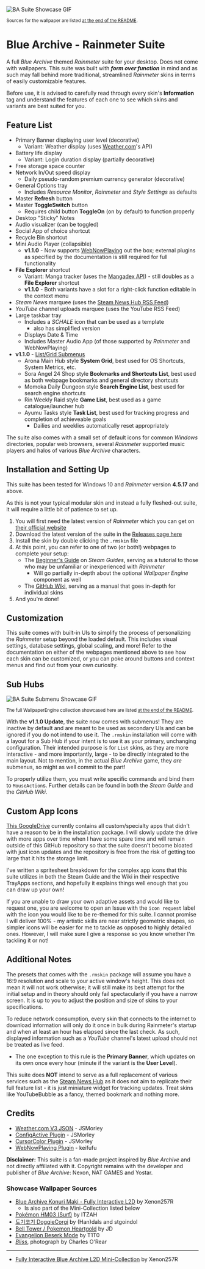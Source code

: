 ![BA Suite Showcase GIF](preview.gif)

<sub>Sources for the wallpaper are listed [at the end of the README](https://github.com/Xenon257R/blue-archive-rainmeter#showcase-wallpaper-sources).</sub>

# Blue Archive - Rainmeter Suite
A full *Blue Archive* themed *Rainmeter* suite for your desktop. Does not come with wallpapers. This suite was built with ***form over function*** in mind and as such may fall behind more traditional, streamlined *Rainmeter* skins in terms of easily customizable features.

Before use, it is advised to carefully read through every skin's **Information** tag and understand the features of each one to see which skins and variants are best suited for you.

## Feature List
- Primary Banner displaying user level (decorative)
  - Variant: Weather display (uses [Weather.com](https://weather.com)'s API)
- Battery life display
  - Variant: Login duration display (partially decorative)
- Free storage space counter
- Network In/Out speed display
  - Daily pseudo-random premium currency generator (decorative)
- General Options tray
  - Includes *Resource Monitor*, *Rainmeter* and *Style Settings* as defaults
- Master **Refresh** button
- Master **ToggleSwitch** button
  - Requires child button **ToggleOn** (on by default) to function properly
- Desktop "Sticky" Notes
- Audio visualizer (can be toggled)
- Social App of choice shortcut
- Recycle Bin shortcut
- Mini Audio Player (collapsible)
  - **v1.1.0** - Now supports [WebNowPlaying](https://github.com/keifufu/WebNowPlaying-Redux-Rainmeter) out the box; external plugins as specified by the documentation is still required for full functionality
- **File Explorer** shortcut
  - Variant: Manga tracker (uses the [Mangadex API](https://api.mangadex.org/docs/)) - still doubles as a **File Explorer** shortcut
  - **v1.1.0** - Both variants have a slot for a right-click function editable in the context menu
- *Steam News* marquee (uses the [Steam News Hub RSS Feed](https://store.steampowered.com/feeds/news/))
- *YouTube* channel uploads marquee (uses the YouTube RSS Feed)
- Large taskbar tray
  - Includes a *SCHALE* icon that can be used as a template
    - also has simplified version
  - Displays Date & Time
  - Includes Master Audio App (of those supported by _Rainmeter_ and WebNowPlaying)
- **v1.1.0** - [List/Grid Submenus]((https://github.com/Xenon257R/blue-archive-rainmeter#sub-hubs))
  - Arona Main Hub style **System Grid**, best used for OS Shortcuts, System Metrics, etc.
  - Sora Angel 24 Shop style **Bookmarks and Shortcuts List**, best used as both webpage bookmarks and general directory shortcuts
  - Momoka Daily Dungeon style **Search Engine List**, best used for search engine shortcuts
  - Rin Weekly Raid style **Game List**, best used as a game catalogue/launcher hub
  - Ayumu Tasks style **Task List**, best used for tracking progress and completion of achieveable goals
    - Dailies and weeklies automatically reset appropriately

The suite also comes with a small set of default icons for common *Windows* directories, popular web browsers, several _Rainmeter_ supported music players and halos of various *Blue Archive* characters.

## Installation and Setting Up
This suite has been tested for Windows 10 and *Rainmeter* version **4.5.17** and above.

As this is not your typical modular skin and instead a fully fleshed-out suite, it will require a little bit of patience to set up.
1. You will first need the latest version of *Rainmeter* which you can get on [their official website](https://www.rainmeter.net/)
2. Download the latest version of the suite in the [Releases page here](https://github.com/Xenon257R/blue-archive-rainmeter/releases)
3. Install the skin by double clicking the `.rmskin` file
4. At this point, you can refer to one of two (or both!) webpages to complete your setup:
   - The [Beginner's Guide](https://steamcommunity.com/sharedfiles/filedetails/?id=2864554818) on *Steam Guides*, serving as a tutorial to those who may be unfamiliar or inexperienced with *Rainmeter*
     - Will go partially in-depth about the optional *Wallpaper Engine* component as well
   - The [GitHub Wiki](https://github.com/Xenon257R/blue-archive-rainmeter/wiki), serving as a manual that goes in-depth for individual skins
5. And you're done!

## Customization
This suite comes with built-in UIs to simplify the process of personalizing the *Rainmeter* setup beyond the loaded default. This includes visual settings, database settings, global scaling, and more! Refer to the documentation on either of the webpages mentioned above to see how each skin can be customized, or you can poke around buttons and context menus and find out from your own curiosity.

## Sub Hubs
![BA Suite Submenu Showcase GIF](preview2.gif)

<sub>The full WallpaperEngine collection showcased here are listed [at the end of the README](https://github.com/Xenon257R/blue-archive-rainmeter#showcase-wallpaper-sources).</sub>

With the **v1.1.0 Update**, the suite now comes with submenus! They are inactive by default and are meant to be used as secondary UIs and can be ignored if you do not intend to use it. The `.rmskin` installation will come with a layout for a Sub Hub if your intent is to use it as your primary, unchanging configuration. Their intended purpose is for `List` skins, as they are more interactive - and more importantly, large - to be directly integrated to the main layout. Not to mention, in the actual *Blue Archive* game, they *are* submenus, so might as well commit to the part!

To properly utilize them, you must write specific commands and bind them to `MouseAction`s. Further details can be found in both the *Steam Guide* and the *GitHub Wiki*.

## Custom App Icons
[This GoogleDrive](https://drive.google.com/drive/folders/1OVEtbCvVYwbtnVyXGevAI2oaCRHt1O_t) currently contains all custom/specialty apps that didn't have a reason to be in the installation package. I will slowly update the drive with more apps over time when I have some spare time and will remain outside of this GitHub repository so that the suite doesn't become bloated with just icon updates and the repository is free from the risk of getting too large that it hits the storage limit.

I've written a spritesheet breakdown for the complex app icons that this suite utilizes in both the Steam Guide and the Wiki in their respective TrayApps sections, and hopefully it explains things well enough that you can draw up your own!

If you are unable to draw your own adaptive assets and would like to request one, you are welcome to open an Issue with the `icon request` label with the icon you would like to be re-themed for this suite. I cannot promise I will deliver 100% - my artistic skills are near strictly geometric shapes, so simpler icons will be easier for me to tackle as opposed to highly detailed ones. However, I will make sure I give a response so you know whether I'm tackling it or not!

## Additional Notes
The presets that comes with the `.rmskin` package will assume you have a 16:9 resolution and scale to your active window's height. This does not mean it will not work otherwise; it will still make its best attempt for the initial setup and in theory should only fail spectacularly if you have a narrow screen. It is up to you to adjust the position and size of skins to your specifications.

To reduce network consumption, every skin that connects to the internet to download information will only do it once in bulk during Rainmeter's startup and when at least an hour has elapsed since the last check. As such, displayed information such as a *YouTube* channel's latest upload should not be treated as live feed.
- The one exception to this rule is the **Primary Banner**, which updates on its own once every hour (minute if the variant is the **User Level**).

This suite does **NOT** intend to serve as a full replacement of various services such as the [Steam News Hub](https://store.steampowered.com/news/) as it does not aim to replicate their full feature list - it is just miniature widget for tracking updates. Treat skins like YouTubeBubble as a fancy, themed bookmark and nothing more.

## Credits

- [Weather.com V3 JSON](https://forum.rainmeter.net/viewtopic.php?f=118&t=34628#p171501) - JSMorley
- [ConfigActive Plugin](https://github.com/jsmorley/ConfigActive) - JSMorley
- [CursorColor Plugin](https://github.com/jsmorley/PluginColorCursor) - JSMorley
- [WebNowPlaying Plugin](https://github.com/keifufu/WebNowPlaying-Redux-Rainmeter) - keifufu

**Disclaimer:** This suite is a fan-made project inspired by *Blue Archive* and not directly affiliated with it. Copyright remains with the developer and publisher of *Blue Archive*: Nexon, NAT GAMES and Yostar.

### Showcase Wallpaper Sources
- [Blue Archive Konuri Maki - Fully Interactive L2D](https://steamcommunity.com/sharedfiles/filedetails/?id=2945479388) by Xenon257R
  - Is also part of the Mini-Collection listed below
- [Pokémon HM03 (Surf)](https://steamcommunity.com/sharedfiles/filedetails/?id=2869069229) by ITZAH
- [도기코기 DoggieCorgi](https://steamcommunity.com/sharedfiles/filedetails/?id=1661383396) by (Han)dals and stgoindol
- [Bell Tower / Pokemon Heartgold](https://steamcommunity.com/sharedfiles/filedetails/?id=2292763401) by JD
- [Evangelion Beserk Mode](https://steamcommunity.com/sharedfiles/filedetails/?id=1626467688) by T1T0
- [*Bliss*](https://en.wikipedia.org/wiki/Bliss_(image)), photograph by Charles O'Rear
---
- [Fully Interactive Blue Archive L2D Mini-Collection](https://steamcommunity.com/sharedfiles/filedetails/?id=2956165539) by Xenon257R